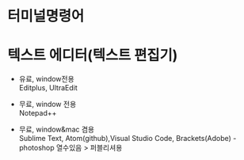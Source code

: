 # 터미널명령어


# 텍스트 에디터(텍스트 편집기)

- 유료, window전용   
  Editplus, UltraEdit
    
- 무료, window 전용  
  Notepad++
    
- 무료, window&mac 겸용  
  Sublime Text, Atom(github),Visual Studio Code,
  Brackets(Adobe) - photoshop 열수있음 > 퍼블리셔용  
  
